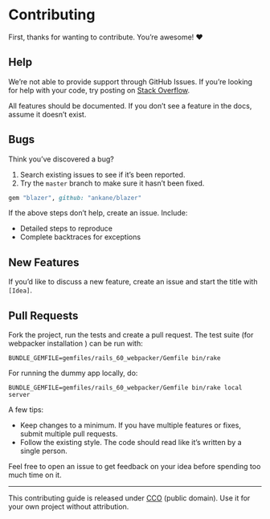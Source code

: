 # Contributing

First, thanks for wanting to contribute. You’re awesome! :heart:

## Help

We’re not able to provide support through GitHub Issues. If you’re looking for help with your code, try posting on [Stack Overflow](https://stackoverflow.com/).

All features should be documented. If you don’t see a feature in the docs, assume it doesn’t exist.

## Bugs

Think you’ve discovered a bug?

1. Search existing issues to see if it’s been reported.
2. Try the `master` branch to make sure it hasn’t been fixed.

```rb
gem "blazer", github: "ankane/blazer"
```

If the above steps don’t help, create an issue. Include:

- Detailed steps to reproduce
- Complete backtraces for exceptions

## New Features

If you’d like to discuss a new feature, create an issue and start the title with `[Idea]`.

## Pull Requests

Fork the project, run the tests and create a pull request. The test suite 
(for webpacker installation ) can be run with:

```BUNDLE_GEMFILE=gemfiles/rails_60_webpacker/Gemfile bin/rake```

For running the dummy app locally, do: 

```BUNDLE_GEMFILE=gemfiles/rails_60_webpacker/Gemfile bin/rake local server```

A few tips:

- Keep changes to a minimum. If you have multiple features or fixes, submit multiple pull requests.
- Follow the existing style. The code should read like it’s written by a single person.

Feel free to open an issue to get feedback on your idea before spending too much time on it.

---

This contributing guide is released under [CCO](https://creativecommons.org/publicdomain/zero/1.0/) (public domain). Use it for your own project without attribution.
